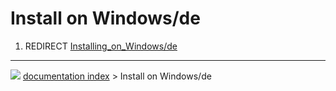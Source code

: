 # Install on Windows/de
1.  REDIRECT [Installing\_on\_Windows/de](Installing_on_Windows/de.md)



---
![](images/Right_arrow.png) [documentation index](../README.md) > Install on Windows/de
